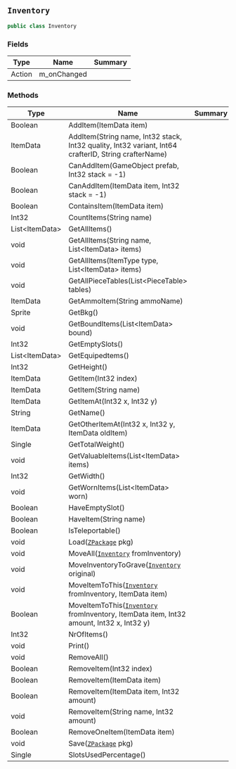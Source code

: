 ## `Inventory`

```csharp
public class Inventory

```

### Fields

| Type | Name | Summary | 
| --- | --- | --- | 
| Action | m_onChanged |  | 


### Methods

| Type | Name | Summary | 
| --- | --- | --- | 
| Boolean | AddItem(ItemData item) |  | 
| ItemData | AddItem(String name, Int32 stack, Int32 quality, Int32 variant, Int64 crafterID, String crafterName) |  | 
| Boolean | CanAddItem(GameObject prefab, Int32 stack = -1) |  | 
| Boolean | CanAddItem(ItemData item, Int32 stack = -1) |  | 
| Boolean | ContainsItem(ItemData item) |  | 
| Int32 | CountItems(String name) |  | 
| List&lt;ItemData&gt; | GetAllItems() |  | 
| void | GetAllItems(String name, List&lt;ItemData&gt; items) |  | 
| void | GetAllItems(ItemType type, List&lt;ItemData&gt; items) |  | 
| void | GetAllPieceTables(List&lt;PieceTable&gt; tables) |  | 
| ItemData | GetAmmoItem(String ammoName) |  | 
| Sprite | GetBkg() |  | 
| void | GetBoundItems(List&lt;ItemData&gt; bound) |  | 
| Int32 | GetEmptySlots() |  | 
| List&lt;ItemData&gt; | GetEquipedtems() |  | 
| Int32 | GetHeight() |  | 
| ItemData | GetItem(Int32 index) |  | 
| ItemData | GetItem(String name) |  | 
| ItemData | GetItemAt(Int32 x, Int32 y) |  | 
| String | GetName() |  | 
| ItemData | GetOtherItemAt(Int32 x, Int32 y, ItemData oldItem) |  | 
| Single | GetTotalWeight() |  | 
| void | GetValuableItems(List&lt;ItemData&gt; items) |  | 
| Int32 | GetWidth() |  | 
| void | GetWornItems(List&lt;ItemData&gt; worn) |  | 
| Boolean | HaveEmptySlot() |  | 
| Boolean | HaveItem(String name) |  | 
| Boolean | IsTeleportable() |  | 
| void | Load([`ZPackage`](./ZPackage.md) pkg) |  | 
| void | MoveAll([`Inventory`](./Inventory.md) fromInventory) |  | 
| void | MoveInventoryToGrave([`Inventory`](./Inventory.md) original) |  | 
| void | MoveItemToThis([`Inventory`](./Inventory.md) fromInventory, ItemData item) |  | 
| Boolean | MoveItemToThis([`Inventory`](./Inventory.md) fromInventory, ItemData item, Int32 amount, Int32 x, Int32 y) |  | 
| Int32 | NrOfItems() |  | 
| void | Print() |  | 
| void | RemoveAll() |  | 
| Boolean | RemoveItem(Int32 index) |  | 
| Boolean | RemoveItem(ItemData item) |  | 
| Boolean | RemoveItem(ItemData item, Int32 amount) |  | 
| void | RemoveItem(String name, Int32 amount) |  | 
| Boolean | RemoveOneItem(ItemData item) |  | 
| void | Save([`ZPackage`](./ZPackage.md) pkg) |  | 
| Single | SlotsUsedPercentage() |  | 


